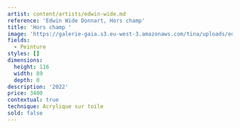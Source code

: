 ```yaml
---
artist: content/artists/edwin-wide.md
reference: 'Edwin Wide Donnart, Hors champ'
title: 'Hors champ '
image: 'https://galerie-gaia.s3.eu-west-3.amazonaws.com/tina/uploads/edwin-wide-donnart/galerie-gaia-edwin wide-Hors-champ.jpg'
fields:
  - Peinture
styles: []
dimensions:
  height: 116
  width: 89
  depth: 0
description: '2022'
price: 3400
contextual: true
technique: Acrylique sur toile
sold: false
---
```


